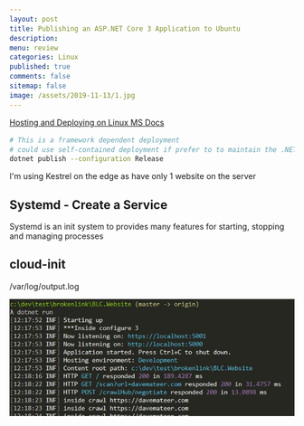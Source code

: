 ```yaml
---
layout: post
title: Publishing an ASP.NET Core 3 Application to Ubuntu 
description: 
menu: review
categories: Linux 
published: true 
comments: false     
sitemap: false
image: /assets/2019-11-13/1.jpg
---
```


[Hosting and Deploying on Linux MS Docs](https://docs.microsoft.com/en-us/aspnet/core/host-and-deploy/linux-nginx?view=aspnetcore-3.0)

```bash
# This is a framework dependent deployment
# could use self-contained deployment if prefer to to maintain the .NET runtimer on server
dotnet publish --configuration Release
```

I'm using Kestrel on the edge as have only 1 website on the server

## Systemd - Create a Service

Systemd is an init system to provides many features for starting, stopping and managing processes

## cloud-init

/var/log/output.log



![alt text](/assets/2019-11-13/2.jpg "A nicer log")
